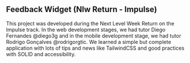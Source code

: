 ## Feedback Widget (Nlw Return - Impulse)

This project was developed during the Next Level Week Return on the Impulse track.
In the web development stages, we had tutor Diego Fernandes @diego3g and in the mobile development stage, we had tutor Rodrigo Gonçalves @rodrigorgtic.
We learned a simple but complete application with lots of tips and news like TailwindCSS and good practices with SOLID and accessibility.
